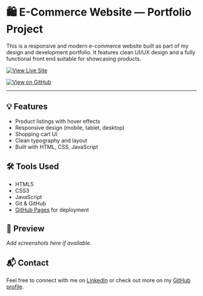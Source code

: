 # 🛍️ E-Commerce Website — Portfolio Project

This is a responsive and modern e-commerce website built as part of my design and development portfolio. It features clean UI/UX design and a fully functional front end suitable for showcasing products.

[![View Live Site](https://img.shields.io/badge/View%20Live-Website-blue?style=for-the-badge&logo=google-chrome)](https://mohanreddyrondla.github.io/ecommerce/)

[![View on GitHub](https://img.shields.io/badge/Source%20Code-GitHub-000?style=for-the-badge&logo=github)](https://github.com/mohanreddyrondla/ecommerce)

---

## 💡 Features

- Product listings with hover effects  
- Responsive design (mobile, tablet, desktop)  
- Shopping cart UI  
- Clean typography and layout  
- Built with HTML, CSS, JavaScript

## 🛠️ Tools Used

- HTML5  
- CSS3  
- JavaScript  
- Git & GitHub  
- [GitHub Pages](https://pages.github.com/) for deployment

## 📸 Preview

_Add screenshots here if available._

## 📬 Contact

Feel free to connect with me on [LinkedIn](https://www.linkedin.com/in/mohanreddyrondla/) or check out more on my [GitHub profile](https://github.com/mohanreddyrondla).
